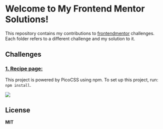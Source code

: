 # Welcome to My Frontend Mentor Solutions!

This repository contains my contributions to [frontendmentor](https://www.frontendmentor.io/) challenges. Each folder refers to a different challenge and my solution to it.

## Challenges

### [1. Recipe page:](https://www.frontendmentor.io/challenges/recipe-page-KiTsR8QQKm) 
This project is powered by PicoCSS using npm. To set up this project, run: `npm install`.

![](https://res.cloudinary.com/dz209s6jk/image/upload/f_auto,q_auto,w_700/Challenges/sogk9gtrzrmsf2rzcj63.jpg)


## License
**MIT**
